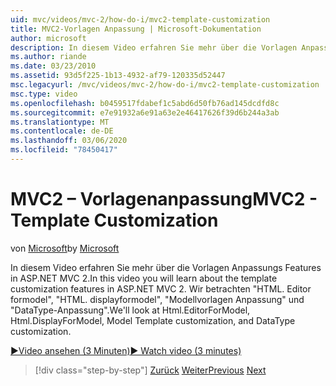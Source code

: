 ```yaml
---
uid: mvc/videos/mvc-2/how-do-i/mvc2-template-customization
title: MVC2-Vorlagen Anpassung | Microsoft-Dokumentation
author: microsoft
description: In diesem Video erfahren Sie mehr über die Vorlagen Anpassungs Features in ASP.NET MVC 2. Wir sehen uns "HTML. Editor formodel", "HTML. displayformodel", "Model Templ..." an.
ms.author: riande
ms.date: 03/23/2010
ms.assetid: 93d5f225-1b13-4932-af79-120335d52447
msc.legacyurl: /mvc/videos/mvc-2/how-do-i/mvc2-template-customization
msc.type: video
ms.openlocfilehash: b0459517fdabef1c5abd6d50fb76ad145dcdfd8c
ms.sourcegitcommit: e7e91932a6e91a63e2e46417626f39d6b244a3ab
ms.translationtype: MT
ms.contentlocale: de-DE
ms.lasthandoff: 03/06/2020
ms.locfileid: "78450417"
---
```

# <a name="mvc2---template-customization"></a><span data-ttu-id="73cc5-104">MVC2 – Vorlagenanpassung</span><span class="sxs-lookup"><span data-stu-id="73cc5-104">MVC2 - Template Customization</span></span>

<span data-ttu-id="73cc5-105">von [Microsoft](https://github.com/microsoft)</span><span class="sxs-lookup"><span data-stu-id="73cc5-105">by [Microsoft](https://github.com/microsoft)</span></span>

<span data-ttu-id="73cc5-106">In diesem Video erfahren Sie mehr über die Vorlagen Anpassungs Features in ASP.NET MVC 2.</span><span class="sxs-lookup"><span data-stu-id="73cc5-106">In this video you will learn about the template customization features in ASP.NET MVC 2.</span></span> <span data-ttu-id="73cc5-107">Wir betrachten "HTML. Editor formodel", "HTML. displayformodel", "Modellvorlagen Anpassung" und "DataType-Anpassung".</span><span class="sxs-lookup"><span data-stu-id="73cc5-107">We'll look at Html.EditorForModel, Html.DisplayForModel, Model Template customization, and DataType customization.</span></span>

[<span data-ttu-id="73cc5-108">&#9654;Video ansehen (3 Minuten)</span><span class="sxs-lookup"><span data-stu-id="73cc5-108">&#9654; Watch video (3 minutes)</span></span>](https://channel9.msdn.com/Blogs/ASP-NET-Site-Videos/mvc2-template-customization)

> [!div class="step-by-step"]
> <span data-ttu-id="73cc5-109">[Zurück](mvc2-model-validation.md)
> [Weiter](aspnet-mvc-2-areas.md)</span><span class="sxs-lookup"><span data-stu-id="73cc5-109">[Previous](mvc2-model-validation.md)
[Next](aspnet-mvc-2-areas.md)</span></span>
